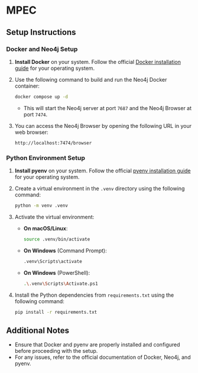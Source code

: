 # MPEC

## Setup Instructions

### Docker and Neo4j Setup

1. **Install Docker** on your system. Follow the official [Docker installation guide](https://docs.docker.com/get-docker/) for your operating system.

2. Use the following command to build and run the Neo4j Docker container:
   ```bash
   docker compose up -d
   ```
   - This will start the Neo4j server at port `7687` and the Neo4j Browser at port `7474`.

3. You can access the Neo4j Browser by opening the following URL in your web browser:
   ```
   http://localhost:7474/browser
   ```

### Python Environment Setup

1. **Install pyenv** on your system. Follow the official [pyenv installation guide](https://github.com/pyenv/pyenv#installation) for your operating system.

2. Create a virtual environment in the `.venv` directory using the following command:
   ```bash
   python -m venv .venv
   ```

3. Activate the virtual environment:
   - **On macOS/Linux**:
     ```bash
     source .venv/bin/activate
     ```
   - **On Windows** (Command Prompt):
     ```bash
     .venv\Scripts\activate
     ```
   - **On Windows** (PowerShell):
     ```bash
     .\.venv\Scripts\Activate.ps1
     ```

4. Install the Python dependencies from `requirements.txt` using the following command:
   ```bash
   pip install -r requirements.txt
   ```

## Additional Notes

- Ensure that Docker and pyenv are properly installed and configured before proceeding with the setup.
- For any issues, refer to the official documentation of Docker, Neo4j, and pyenv.